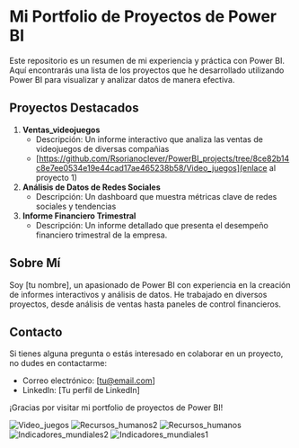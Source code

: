 # Mi Portfolio de Proyectos de Power BI

Este repositorio es un resumen de mi experiencia y práctica con Power BI. Aquí encontrarás una lista de los proyectos que he desarrollado utilizando Power BI para visualizar y analizar datos de manera efectiva.

## Proyectos Destacados

1. **Ventas_videojuegos**
   - Descripción: Un informe interactivo que analiza las ventas de videojuegos de diversas compañias
   -  [https://github.com/Rsorianoclever/PowerBI_projects/tree/8ce82b14c8e7ee0534e19e44cad17ae465238b58/Video_juegos](enlace al proyecto 1)
2. **Análisis de Datos de Redes Sociales**
   - Descripción: Un dashboard que muestra métricas clave de redes sociales y tendencias
3. **Informe Financiero Trimestral**
   - Descripción: Un informe detallado que presenta el desempeño financiero trimestral de la empresa.
  

## Sobre Mí

Soy [tu nombre], un apasionado de Power BI con experiencia en la creación de informes interactivos y análisis de datos. He trabajado en diversos proyectos, desde análisis de ventas hasta paneles de control financieros.

## Contacto

Si tienes alguna pregunta o estás interesado en colaborar en un proyecto, no dudes en contactarme:
- Correo electrónico: [tu@email.com]
- LinkedIn: [Tu perfil de LinkedIn]

¡Gracias por visitar mi portfolio de proyectos de Power BI!

![Video_juegos](https://github.com/Rsorianoclever/PowerBI_projects/assets/80426763/9a349c9f-54bd-4b15-ba90-ac516f794dcc)
![Recursos_humanos2](https://github.com/Rsorianoclever/PowerBI_projects/assets/80426763/b38f34d7-1d8f-4798-bd6d-44b70800e0dd)
![Recursos_humanos](https://github.com/Rsorianoclever/PowerBI_projects/assets/80426763/fce6afd5-c285-41d3-932e-ac7d024af66b)
![Indicadores_mundiales2](https://github.com/Rsorianoclever/PowerBI_projects/assets/80426763/6072fa79-910a-4961-96a7-9cdb985254b4)
![Indicadores_mundiales1](https://github.com/Rsorianoclever/PowerBI_projects/assets/80426763/30daa7e0-5022-48a2-bf45-292eaa3c7049)
